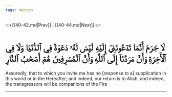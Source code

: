 ```yaml
---
tags: meccan
---
```


👈 [[40-42.md|Prev]] | [[40-44.md|Next]] 👉

# لَا جَرَمَ أَنَّمَا تَدۡعُونَنِيٓ إِلَيۡهِ لَيۡسَ لَهُۥ دَعۡوَةٞ فِي ٱلدُّنۡيَا وَلَا فِي ٱلۡأٓخِرَةِ وَأَنَّ مَرَدَّنَآ إِلَى ٱللَّهِ وَأَنَّ ٱلۡمُسۡرِفِينَ هُمۡ أَصۡحَٰبُ ٱلنَّارِ

Assuredly, that to which you invite me has no [response to a] supplication in this world or in the Hereafter; and indeed, our return is to Allah, and indeed, the transgressors will be companions of the Fire

---

